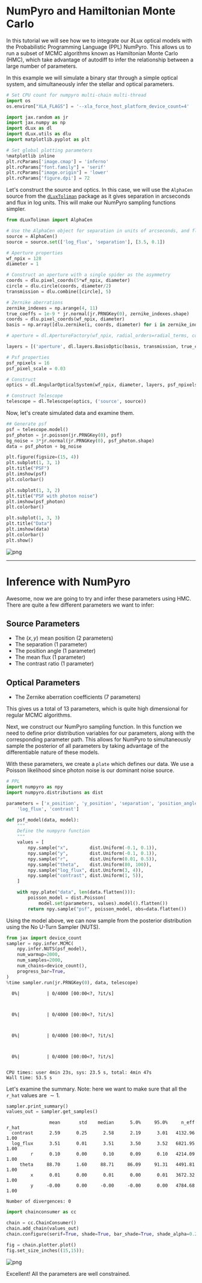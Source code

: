 # NumPyro and Hamiltonian Monte Carlo

In this tutorial we will see how we to integrate our ∂Lux optical models with the Probabilistic Programming Language (PPL) NumPyro. This allows us to run a subset of MCMC algorithms known as Hamiltonian Monte Carlo (HMC), which take advantage of autodiff to infer the relationship between a large number of parameters.

In this example we will simulate a binary star through a simple optical system, and simultaneously infer the stellar and optical parameters.


```python
# Set CPU count for numpyro multi-chain multi-thread
import os
os.environ["XLA_FLAGS"] = '--xla_force_host_platform_device_count=4'

import jax.random as jr
import jax.numpy as np
import dLux as dl
import dLux.utils as dlu
import matplotlib.pyplot as plt

# Set global plotting parameters
%matplotlib inline
plt.rcParams['image.cmap'] = 'inferno'
plt.rcParams["font.family"] = 'serif'
plt.rcParams["image.origin"] = 'lower'
plt.rcParams['figure.dpi'] = 72
```

Let's construct the source and optics. In this case, we will use the `AlphaCen` source from the [`dLuxToliman`](https://github.com/maxecharles/dLuxToliman) package as it gives separation in arcseconds and flux in log units. This will make our NumPyro sampling functions simpler.


```python
from dLuxToliman import AlphaCen

# Use the AlphaCen object for separation in units of arcseconds, and flux in log
source = AlphaCen()
source = source.set(['log_flux', 'separation'], [3.5, 0.1])

# Aperture properties
wf_npix = 128
diameter = 1

# Construct an aperture with a single spider as the asymmetry
coords = dlu.pixel_coords(5*wf_npix, diameter)
circle = dlu.circle(coords, diameter/2)
transmission = dlu.combine([circle], 5)

# Zernike aberrations
zernike_indexes = np.arange(4, 11)
true_coeffs = 1e-9 * jr.normal(jr.PRNGKey(0), zernike_indexes.shape)
coords = dlu.pixel_coords(wf_npix, diameter)
basis = np.array([dlu.zernike(i, coords, diameter) for i in zernike_indexes])

# aperture = dl.ApertureFactory(wf_npix, radial_orders=radial_terms, coefficients=true_coeffs)

layers = [('aperture', dl.layers.BasisOptic(basis, transmission, true_coeffs, normalise=True))]

# Psf properties
psf_npixels = 16
psf_pixel_scale = 0.03

# Construct
optics = dl.AngularOpticalSystem(wf_npix, diameter, layers, psf_npixels, psf_pixel_scale)

# Construct Telescope
telescope = dl.Telescope(optics, ('source', source))
```

Now, let's create simulated data and examine them.


```python
## Generate psf
psf = telescope.model()
psf_photon = jr.poisson(jr.PRNGKey(0), psf)
bg_noise = 3*jr.normal(jr.PRNGKey(0), psf_photon.shape)
data = psf_photon + bg_noise

plt.figure(figsize=(15, 4))
plt.subplot(1, 3, 1)
plt.title("PSF")
plt.imshow(psf)
plt.colorbar()

plt.subplot(1, 3, 2)
plt.title("PSF with photon noise")
plt.imshow(psf_photon)
plt.colorbar()

plt.subplot(1, 3, 3)
plt.title("Data")
plt.imshow(data)
plt.colorbar()
plt.show()
```


    
![png](HMC_files/HMC_5_0.png)
    


---

# Inference with NumPyro

Awesome, now we are going to try and infer these parameters using HMC. There are quite a few different parameters we want to infer:

##  Source Parameters
 - The $(x,y)$ mean position (2 parameters)
 - The separation (1 parameter)
 - The position angle (1 parameter)
 - The mean flux (1 parameter)
 - The contrast ratio (1 parameter)
 
## Optical Parameters
 - The Zernike aberration coefficients (7 parameters)
 
This gives us a total of 13 parameters, which is quite high dimensional for regular MCMC algorithms.

Next, we construct our NumPyro sampling function. In this function we need to define prior distribution variables for our parameters, along with the corresponding parameter path. This allows for NumPyro to simultaneously sample the posterior of all parameters by taking advantage of the differentiable nature of these models.

With these parameters, we create a `plate` which defines our data. We use a Poisson likelihood since photon noise is our dominant noise source.


```python
# PPL
import numpyro as npy
import numpyro.distributions as dist

parameters = ['x_position', 'y_position', 'separation', 'position_angle', 
    'log_flux', 'contrast']

def psf_model(data, model):
    """
    Define the numpyro function
    """
    values = [
        npy.sample("x",        dist.Uniform(-0.1, 0.1)),
        npy.sample("y",        dist.Uniform(-0.1, 0.1)),
        npy.sample("r",        dist.Uniform(0.01, 0.5)),
        npy.sample("theta",    dist.Uniform(80, 100)),
        npy.sample("log_flux", dist.Uniform(3, 4)),
        npy.sample("contrast", dist.Uniform(1, 5)),
    ]

    with npy.plate("data", len(data.flatten())):
        poisson_model = dist.Poisson(
            model.set(parameters, values).model().flatten())
        return npy.sample("psf", poisson_model, obs=data.flatten())
```

Using the model above, we can now sample from the posterior distribution using the No U-Turn Sampler (NUTS).


```python
from jax import device_count
sampler = npy.infer.MCMC(
    npy.infer.NUTS(psf_model),    
    num_warmup=2000,
    num_samples=2000,
    num_chains=device_count(),
    progress_bar=True,
)
%time sampler.run(jr.PRNGKey(0), data, telescope)
```


      0%|          | 0/4000 [00:00<?, ?it/s]



      0%|          | 0/4000 [00:00<?, ?it/s]



      0%|          | 0/4000 [00:00<?, ?it/s]



      0%|          | 0/4000 [00:00<?, ?it/s]


    CPU times: user 4min 23s, sys: 23.5 s, total: 4min 47s
    Wall time: 53.5 s


Let's examine the summary. Note: here we want to make sure that all the `r_hat` values are $\sim1$.


```python
sampler.print_summary()
values_out = sampler.get_samples()
```

    
                    mean       std    median      5.0%     95.0%     n_eff     r_hat
      contrast      2.59      0.25      2.58      2.19      3.01   4132.96      1.00
      log_flux      3.51      0.01      3.51      3.50      3.52   6821.95      1.00
             r      0.10      0.00      0.10      0.09      0.10   4214.09      1.00
         theta     88.70      1.60     88.71     86.09     91.31   4491.81      1.00
             x      0.01      0.00      0.01      0.00      0.01   3672.32      1.00
             y     -0.00      0.00     -0.00     -0.00      0.00   4784.68      1.00
    
    Number of divergences: 0



```python
import chainconsumer as cc

chain = cc.ChainConsumer()
chain.add_chain(values_out)
chain.configure(serif=True, shade=True, bar_shade=True, shade_alpha=0.2, spacing=1., max_ticks=3)

fig = chain.plotter.plot()
fig.set_size_inches((15,15));
```


    
![png](HMC_files/HMC_13_0.png)
    


Excellent! All the parameters are well constrained.
